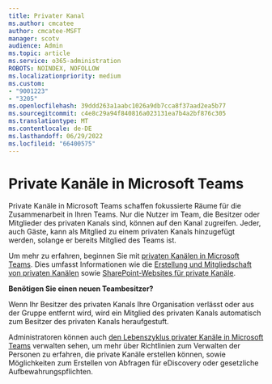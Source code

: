 ```yaml
---
title: Privater Kanal
ms.author: cmcatee
author: cmcatee-MSFT
manager: scotv
audience: Admin
ms.topic: article
ms.service: o365-administration
ROBOTS: NOINDEX, NOFOLLOW
ms.localizationpriority: medium
ms.custom:
- "9001223"
- "3205"
ms.openlocfilehash: 39ddd263a1aabc1026a9db7cca8f37aad2ea5b77
ms.sourcegitcommit: c4e8c29a94f840816a023131ea7b4a2bf876c305
ms.translationtype: MT
ms.contentlocale: de-DE
ms.lasthandoff: 06/29/2022
ms.locfileid: "66400575"
---
```

# <a name="private-channels-in-microsoft-teams"></a>Private Kanäle in Microsoft Teams

Private Kanäle in Microsoft Teams schaffen fokussierte Räume für die Zusammenarbeit in Ihren Teams. Nur die Nutzer im Team, die Besitzer oder Mitglieder des privaten Kanals sind, können auf den Kanal zugreifen. Jeder, auch Gäste, kann als Mitglied zu einem privaten Kanals hinzugefügt werden, solange er bereits Mitglied des Teams ist.

Um mehr zu erfahren, beginnen Sie mit [privaten Kanälen in Microsoft Teams](https://docs.microsoft.com/MicrosoftTeams/private-channels). Dies umfasst Informationen wie die [Erstellung und Mitgliedschaft von privaten Kanälen](https://docs.microsoft.com/MicrosoftTeams/private-channels#private-channel-creation-and-membership) sowie [SharePoint-Websites für private Kanäle](https://docs.microsoft.com/MicrosoftTeams/private-channels#private-channel-sharepoint-sites).

**Benötigen Sie einen neuen Teambesitzer?**

Wenn Ihr Besitzer des privaten Kanals Ihre Organisation verlässt oder aus der Gruppe entfernt wird, wird ein Mitglied des privaten Kanals automatisch zum Besitzer des privaten Kanals heraufgestuft.

Administratoren können auch [den Lebenszyklus privater Kanäle in Microsoft Teams](https://docs.microsoft.com/MicrosoftTeams/private-channels-life-cycle-management) verwalten sehen, um mehr über Richtlinien zum Verwalten der Personen zu erfahren, die private Kanäle erstellen können, sowie Möglichkeiten zum Erstellen von Abfragen für eDiscovery oder gesetzliche Aufbewahrungspflichten.
